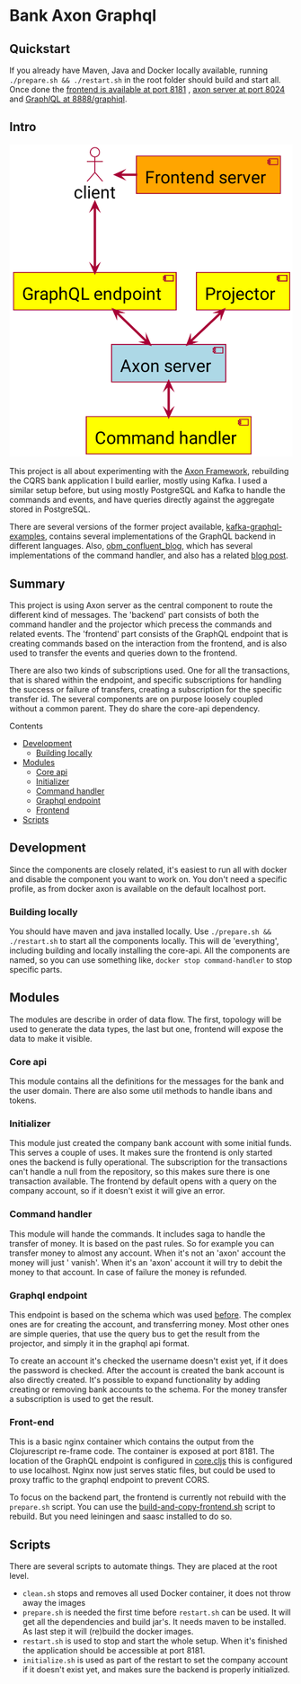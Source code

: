 # Bank Axon Graphql

## Quickstart

If you already have Maven, Java and Docker locally available, running `./prepare.sh && ./restart.sh` in the root folder
should build and start all. Once done the [frontend is available at port 8181](http://localhost:8181/)
, [axon server at port 8024](http://localhost:8024/) and [Graph*I*QL at 8888/graphiql](http://localhost:8888/graphiql).

## Intro

![Overview](overview.png)

This project is all about experimenting with the [Axon Framework](https://axoniq.io/product-overview/axon-framework),
rebuilding the CQRS bank application I build earlier, mostly using Kafka. I used a similar setup before, but using
mostly PostgreSQL and Kafka to handle the commands and events, and have queries directly against the aggregate stored in
PostgreSQL.

There are several versions of the former project
available, [kafka-graphql-examples](https://github.com/openweb-nl/kafka-graphql-examples), contains several
implementations of the GraphQL backend in different languages.
Also, [obm_confluent_blog](https://github.com/gklijs/obm_confluent_blog), which has several implementations of the
command handler, and also has a related [blog post](https://www.confluent.io/blog/getting-started-with-rust-and-kafka).

## Summary

This project is using Axon server as the central component to route the different kind of messages. The 'backend' part
consists of both the command handler and the projector which precess the commands and related events. The 'frontend'
part consists of the GraphQL endpoint that is creating commands based on the interaction from the frontend, and is also
used to transfer the events and queries down to the frontend.

There are also two kinds of subscriptions used. One for all the transactions, that is shared within the endpoint, and
specific subscriptions for handling the success or failure of transfers, creating a subscription for the specific
transfer id. The several components are on purpose loosely coupled without a common parent. They do share the core-api
dependency.

Contents

* [Development](#development)
    * [Building locally](#building-locally)
* [Modules](#modules)
    * [Core api](#core-api)
    * [Initializer](#initializer)
    * [Command handler](#command-handler)
    * [Graphql endpoint](#graphql-endpoint)
    * [Frontend](#frontend)
* [Scripts](#scripts)

## <a id="development">Development</a>

Since the components are closely related, it's easiest to run all with docker and disable the component you want to work
on. You don't need a specific profile, as from docker axon is available on the default localhost port.

### <a id="building-locally">Building locally</a>

You should have maven and java installed locally. Use `./prepare.sh && ./restart.sh` to start all the components
locally. This will de 'everything', including building and locally installing the core-api. All the components are
named, so you can use something like, `docker stop command-handler` to stop specific parts.

## <a id="modules">Modules</a>

The modules are describe in order of data flow. The first, topology will be used to generate the data types, the last
but one, frontend will expose the data to make it visible.

### <a id="core-api">Core api</a>

This module contains all the definitions for the messages for the bank and the user domain. There are also some util
methods to handle ibans and tokens.

### <a id="initializer">Initializer</a>

This module just created the company bank account with some initial funds. This serves a couple of uses. It makes sure
the frontend is only started ones the backend is fully operational. The subscription for the transactions can't handle a
null from the repository, so this makes sure there is one transaction available. The frontend by default opens with a
query on the company account, so if it doesn't exist it will give an error.

### <a id="command-handler">Command handler</a>

This module will hande the commands. It includes saga to handle the transfer of money. It is based on the past rules. So
for example you can transfer money to almost any account. When it's not an 'axon' account the money will just '
vanish'. When it's an 'axon' account it will try to debit the money to that account. In case of failure the money is
refunded.

### <a id="graphql-endpoint">Graphql endpoint</a>

This endpoint is based on the schema which was used [before](graphql-endpoint/src/main/resources/bank.graphql). The
complex ones are for creating the account, and transferring money. Most other ones are simple queries, that use the
query bus to get the result from the projector, and simply it in the graphql api format.

To create an account it's checked the username doesn't exist yet, if it does the password is checked. After the account
is created the bank account is also directly created. It's possible to expand functionality by adding creating or
removing bank accounts to the schema. For the money transfer a subscription is used to get the result.

### <a id="frontend">Front-end</a>

This is a basic nginx container which contains the output from the Clojurescript re-frame code. The container is exposed
at port 8181. The location of the GraphQL endpoint is configured
in [core.cljs](frontend/src/cljs/tech/gklijs/bank/core.cljs) this is configured to use localhost. Nginx now just serves
static files, but could be used to proxy traffic to the graphql endpoint to prevent CORS.

To focus on the backend part, the frontend is currently not rebuild with the `prepare.sh` script. You can use
the [build-and-copy-frontend.sh](frontend/build-and-copy-frontend.sh) script to rebuild. But you need leiningen and
saasc installed to do so.

## <a id="scripts">Scripts</a>

There are several scripts to automate things. They are placed at the root level.

* `clean.sh` stops and removes all used Docker container, it does not throw away the images
* `prepare.sh` is needed the first time before `restart.sh` can be used. It will get all the dependencies and build
  jar's. It needs maven to be installed. As last step it will (re)build the docker images.
* `restart.sh` is used to stop and start the whole setup. When it's finished the application should be accessible at
  port 8181.
* `initialize.sh` is used as part of the restart to set the company account if it doesn't exist yet, and makes sure the
  backend is properly initialized.

